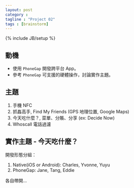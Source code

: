 ```yaml
---
layout: post
category :
tagline : "Project 02"
tags : [brainstorm]
---
```

{% include JB/setup %}

## 動機

* 使用 `PhoneGap` 開發跨平台 App。
* 參考 `PhoneGap` 可支援的硬體操作，討論實作主題。

## 主題

1. 手機 NFC
2. 抓姦高手, Find My Friends (GPS 地理位置, Google Maps)
3. 今天吃什麼？, 菜單、分賬、分享 (ex: Decide Now)
4. Whoscall 電話過濾

## 實作主題 - 今天吃什麼？

開發形態分組：

1. Native(iOS or Android): Charles, Yvonne, Yuyu
2. PhoneGap: Jane, Tang, Eddie

各自帶開...
